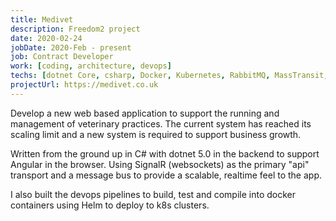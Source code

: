```yaml
---
title: Medivet
description: Freedom2 project
date: 2020-02-24
jobDate: 2020-Feb - present
job: Contract Developer
work: [coding, architecture, devops]
techs: [dotnet Core, csharp, Docker, Kubernetes, RabbitMQ, MassTransit, Azure devops]
projectUrl: https://medivet.co.uk
---
```


Develop a new web based application to support the running and management of veterinary practices. The current system has reached its scaling limit and a new system is required to support business growth.

Written from the ground up  in C# with dotnet 5.0 in the backend to support Angular in the browser. Using SignalR (websockets) as the primary "api" transport and a message bus to provide a scalable, realtime feel to the app.

I also built the devops pipelines to build, test and compile into docker containers using Helm to deploy to k8s clusters.
